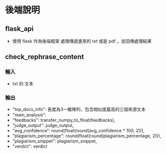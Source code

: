 # 後端說明

## flask_api

- 使用 flask 作為後端框架 處理傳遞進來的 txt 或是 pdf ，並回傳處理結果

## check_rephrase_content

### 輸入

- txt 的 文本

### 輸出

- "top_docs_info": 長度為3一維陣列，包含相似度最高的三個來源文本
- "main_analysis":
- "feedbacks": transfer_numpy_to_float(feedbacks),
- "judge_output": judge_output,
- "avg_confidence": round(float(round(avg_confidence * 100, 2))),
- "plagiarism_percentage": round(float(round(plagiarism_percentage, 2))),
- "plagiarism_snippet": plagiarism_snippet,
- "verdict": verdict
